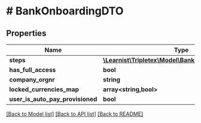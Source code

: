 # # BankOnboardingDTO

## Properties

Name | Type | Description | Notes
------------ | ------------- | ------------- | -------------
**steps** | [**\Learnist\Tripletex\Model\BankOnboardingStepDTO[]**](BankOnboardingStepDTO.md) |  | [optional]
**has_full_access** | **bool** |  | [optional]
**company_orgnr** | **string** |  | [optional]
**locked_currencies_map** | **array<string,bool>** |  | [optional]
**user_is_auto_pay_provisioned** | **bool** |  | [optional]

[[Back to Model list]](../../README.md#models) [[Back to API list]](../../README.md#endpoints) [[Back to README]](../../README.md)
